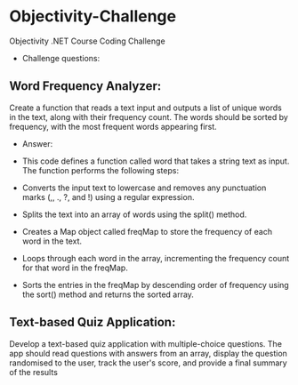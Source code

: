 # Objectivity-Challenge
Objectivity .NET Course Coding Challenge

- Challenge questions:

## Word Frequency Analyzer:
Create a function that reads a text input and outputs a list of unique words in the text, along with their frequency count. The words should be sorted by frequency, with the most frequent words appearing first.
- Answer:
- This code defines a function called word that takes a string text as input. The function performs the following steps:

- Converts the input text to lowercase and removes any punctuation marks (,, ., ?, and !) using a regular expression.
- Splits the text into an array of words using the split() method.
- Creates a Map object called freqMap to store the frequency of each word in the text.
- Loops through each word in the array, incrementing the frequency count for that word in the freqMap.
- Sorts the entries in the freqMap by descending order of frequency using the sort() method and returns the sorted array.

## Text-based Quiz Application:
Develop a text-based quiz application with multiple-choice questions. The app should read questions with answers from an array, display the question randomised to the user, track the user's score, and provide a final summary of the results
